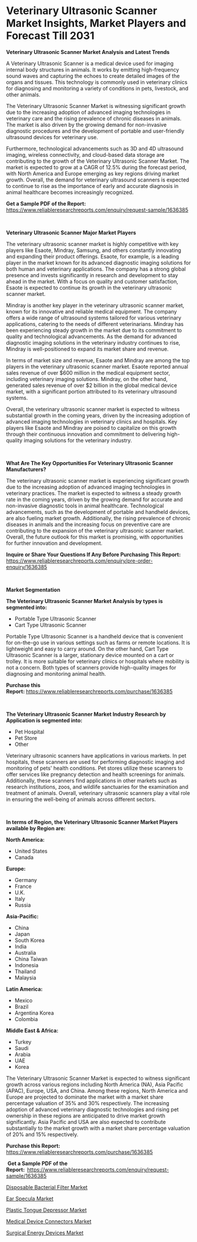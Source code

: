 <p><h1>Veterinary Ultrasonic Scanner Market Insights, Market Players and Forecast Till 2031</h1></p><p><strong>Veterinary Ultrasonic Scanner Market Analysis and Latest Trends</strong></p>
<p><p>A Veterinary Ultrasonic Scanner is a medical device used for imaging internal body structures in animals. It works by emitting high-frequency sound waves and capturing the echoes to create detailed images of the organs and tissues. This technology is commonly used in veterinary clinics for diagnosing and monitoring a variety of conditions in pets, livestock, and other animals.</p><p>The Veterinary Ultrasonic Scanner Market is witnessing significant growth due to the increasing adoption of advanced imaging technologies in veterinary care and the rising prevalence of chronic diseases in animals. The market is also driven by the growing demand for non-invasive diagnostic procedures and the development of portable and user-friendly ultrasound devices for veterinary use.</p><p>Furthermore, technological advancements such as 3D and 4D ultrasound imaging, wireless connectivity, and cloud-based data storage are contributing to the growth of the Veterinary Ultrasonic Scanner Market. The market is expected to grow at a CAGR of 12.5% during the forecast period, with North America and Europe emerging as key regions driving market growth. Overall, the demand for veterinary ultrasound scanners is expected to continue to rise as the importance of early and accurate diagnosis in animal healthcare becomes increasingly recognized.</p></p>
<p><strong>Get a Sample PDF of the Report:&nbsp;</strong> <a href="https://www.reliableresearchreports.com/enquiry/request-sample/1636385">https://www.reliableresearchreports.com/enquiry/request-sample/1636385</a></p>
<p>&nbsp;</p>
<p><strong>Veterinary Ultrasonic Scanner Major Market Players</strong></p>
<p><p>The veterinary ultrasonic scanner market is highly competitive with key players like Esaote, Mindray, Samsung, and others constantly innovating and expanding their product offerings. Esaote, for example, is a leading player in the market known for its advanced diagnostic imaging solutions for both human and veterinary applications. The company has a strong global presence and invests significantly in research and development to stay ahead in the market. With a focus on quality and customer satisfaction, Esaote is expected to continue its growth in the veterinary ultrasonic scanner market.</p><p>Mindray is another key player in the veterinary ultrasonic scanner market, known for its innovative and reliable medical equipment. The company offers a wide range of ultrasound systems tailored for various veterinary applications, catering to the needs of different veterinarians. Mindray has been experiencing steady growth in the market due to its commitment to quality and technological advancements. As the demand for advanced diagnostic imaging solutions in the veterinary industry continues to rise, Mindray is well-positioned to expand its market share and revenue.</p><p>In terms of market size and revenue, Esaote and Mindray are among the top players in the veterinary ultrasonic scanner market. Esaote reported annual sales revenue of over $600 million in the medical equipment sector, including veterinary imaging solutions. Mindray, on the other hand, generated sales revenue of over $2 billion in the global medical device market, with a significant portion attributed to its veterinary ultrasound systems.</p><p>Overall, the veterinary ultrasonic scanner market is expected to witness substantial growth in the coming years, driven by the increasing adoption of advanced imaging technologies in veterinary clinics and hospitals. Key players like Esaote and Mindray are poised to capitalize on this growth through their continuous innovation and commitment to delivering high-quality imaging solutions for the veterinary industry.</p></p>
<p>&nbsp;</p>
<p><strong>What Are The Key Opportunities For Veterinary Ultrasonic Scanner Manufacturers?</strong></p>
<p><p>The veterinary ultrasonic scanner market is experiencing significant growth due to the increasing adoption of advanced imaging technologies in veterinary practices. The market is expected to witness a steady growth rate in the coming years, driven by the growing demand for accurate and non-invasive diagnostic tools in animal healthcare. Technological advancements, such as the development of portable and handheld devices, are also fueling market growth. Additionally, the rising prevalence of chronic diseases in animals and the increasing focus on preventive care are contributing to the expansion of the veterinary ultrasonic scanner market. Overall, the future outlook for this market is promising, with opportunities for further innovation and development.</p></p>
<p><strong>Inquire or Share Your Questions If Any Before Purchasing This Report:</strong> <a href="https://www.reliableresearchreports.com/enquiry/pre-order-enquiry/1636385">https://www.reliableresearchreports.com/enquiry/pre-order-enquiry/1636385</a></p>
<p>&nbsp;</p>
<p><strong>Market Segmentation</strong></p>
<p><strong>The Veterinary Ultrasonic Scanner Market Analysis by types is segmented into:</strong></p>
<p><ul><li>Portable Type Ultrasonic Scanner</li><li>Cart Type Ultrasonic Scanner</li></ul></p>
<p><p>Portable Type Ultrasonic Scanner is a handheld device that is convenient for on-the-go use in various settings such as farms or remote locations. It is lightweight and easy to carry around. On the other hand, Cart Type Ultrasonic Scanner is a larger, stationary device mounted on a cart or trolley. It is more suitable for veterinary clinics or hospitals where mobility is not a concern. Both types of scanners provide high-quality images for diagnosing and monitoring animal health.</p></p>
<p><strong>Purchase this Report:&nbsp;</strong><a href="https://www.reliableresearchreports.com/purchase/1636385">https://www.reliableresearchreports.com/purchase/1636385</a></p>
<p>&nbsp;</p>
<p><strong>The Veterinary Ultrasonic Scanner Market Industry Research by Application is segmented into:</strong></p>
<p><ul><li>Pet Hospital</li><li>Pet Store</li><li>Other</li></ul></p>
<p><p>Veterinary ultrasonic scanners have applications in various markets. In pet hospitals, these scanners are used for performing diagnostic imaging and monitoring of pets' health conditions. Pet stores utilize these scanners to offer services like pregnancy detection and health screenings for animals. Additionally, these scanners find applications in other markets such as research institutions, zoos, and wildlife sanctuaries for the examination and treatment of animals. Overall, veterinary ultrasonic scanners play a vital role in ensuring the well-being of animals across different sectors.</p></p>
<p>&nbsp;</p>
<p><strong>In terms of Region, the Veterinary Ultrasonic Scanner Market Players available by Region are:</strong></p>
<p>
    <p> <strong> North America: </strong>
        <ul>
            <li>United States</li>
            <li>Canada</li>
        </ul>
        </p> 
    <p> <strong> Europe: </strong>
        <ul>
            <li>Germany</li>
            <li>France</li>
            <li>U.K.</li>
            <li>Italy</li>
            <li>Russia</li>
        </ul>
        </p> 
    <p> <strong> Asia-Pacific: </strong>
        <ul>
            <li>China</li>
            <li>Japan</li>
            <li>South Korea</li>
            <li>India</li>
            <li>Australia</li>
            <li>China Taiwan</li>
            <li>Indonesia</li>
            <li>Thailand</li>
            <li>Malaysia</li>
        </ul>
        </p> 
    <p> <strong> Latin America: </strong>
        <ul>
            <li>Mexico</li>
            <li>Brazil</li>
            <li>Argentina Korea</li>
            <li>Colombia</li>
        </ul>
        </p> 
    <p> <strong> Middle East & Africa: </strong>
        <ul>
            <li>Turkey</li>
            <li>Saudi</li>
            <li>Arabia</li>
            <li>UAE</li>
            <li>Korea</li>
        </ul>
    </p>
    </p>
<p><p>The Veterinary Ultrasonic Scanner Market is expected to witness significant growth across various regions including North America (NA), Asia Pacific (APAC), Europe, USA, and China. Among these regions, North America and Europe are projected to dominate the market with a market share percentage valuation of 35% and 30% respectively. The increasing adoption of advanced veterinary diagnostic technologies and rising pet ownership in these regions are anticipated to drive market growth significantly. Asia Pacific and USA are also expected to contribute substantially to the market growth with a market share percentage valuation of 20% and 15% respectively.</p></p>
<p><strong>Purchase this Report: </strong><a href="https://www.reliableresearchreports.com/purchase/1636385">https://www.reliableresearchreports.com/purchase/1636385</a></p>
<p>&nbsp;<strong>Get a Sample PDF of the Report:&nbsp;&nbsp;</strong><a href="https://www.reliableresearchreports.com/enquiry/request-sample/1636385">https://www.reliableresearchreports.com/enquiry/request-sample/1636385</a></p>
<p><strong></strong></p>
<p><p><a href="https://medium.com/@vidyap2912/disposable-bacterial-filter-market-size-cagr-trends-2024-2030-dc69e4210cad">Disposable Bacterial Filter Market</a></p><p><a href="https://medium.com/@kayliherzog567/ear-specula-market-research-report-its-history-and-forecast-2024-to-2031-c1ec45a67614">Ear Specula Market</a></p><p><a href="https://medium.com/@kayliherzog567/plastic-tongue-depressor-market-outlook-industry-overview-and-forecast-2024-to-2031-4d39931459d1">Plastic Tongue Depressor Market</a></p><p><a href="https://medium.com/@magaliortiz1955/medical-device-connectors-market-the-key-to-successful-business-strategy-forecast-till-2031-2397ca64243a">Medical Device Connectors Market</a></p><p><a href="https://medium.com/@vidyap2912/surgical-energy-devices-market-research-report-its-history-and-forecast-2024-to-2031-deeaa7df343c">Surgical Energy Devices Market</a></p></p>